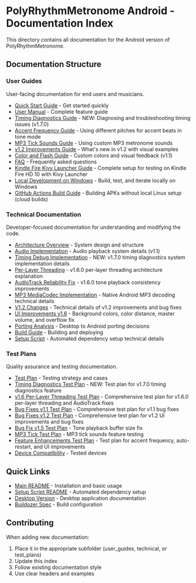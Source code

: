 # PolyRhythmMetronome Android - Documentation Index

This directory contains all documentation for the Android version of PolyRhythmMetronome.

## Documentation Structure

### User Guides
User-facing documentation for end users and musicians.

- [Quick Start Guide](user_guides/QUICK_START.md) - Get started quickly
- [User Manual](user_guides/USER_MANUAL.md) - Complete feature guide
- [Timing Diagnostics Guide](user_guides/TIMING_DIAGNOSTICS_GUIDE.md) - NEW: Diagnosing and troubleshooting timing issues (v1.7.0)
- [Accent Frequency Guide](user_guides/accent_frequency_guide.md) - Using different pitches for accent beats in tone mode
- [MP3 Tick Sounds Guide](user_guides/MP3_TICK_SOUNDS.md) - Using custom MP3 metronome sounds
- [v1.2 Improvements Guide](user_guides/v1.2_improvements.md) - What's new in v1.2 with visual examples
- [Color and Flash Guide](user_guides/color_and_flash_guide.md) - Custom colors and visual feedback (v1.1)
- [FAQ](user_guides/FAQ.md) - Frequently asked questions
- [Kindle Fire Kivy Launcher Guide](user_guides/KINDLE_FIRE_KIVY_LAUNCHER_GUIDE.md) - Complete setup for testing on Kindle Fire HD 10 with Kivy Launcher
- [Local Development on Windows](user_guides/LOCAL_DEVELOPMENT_WINDOWS.md) - Build, test, and iterate locally on Windows
- [GitHub Actions Build Guide](user_guides/GITHUB_ACTIONS_BUILD_GUIDE.md) - Building APKs without local Linux setup (cloud builds)

### Technical Documentation
Developer-focused documentation for understanding and modifying the code.

- [Architecture Overview](technical/ARCHITECTURE.md) - System design and structure
- [Audio Implementation](technical/AUDIO_IMPLEMENTATION.md) - Audio playback system details (v1.1)
- [Timing Debug Implementation](technical/TIMING_DEBUG_IMPLEMENTATION.md) - NEW: v1.7.0 timing diagnostics system implementation details
- [Per-Layer Threading](technical/PER_LAYER_THREADING.md) - v1.6.0 per-layer threading architecture explanation
- [AudioTrack Reliability Fix](technical/AUDIOTRACK_RELIABILITY_FIX.md) - v1.6.0 tone playback consistency improvements
- [MP3 MediaCodec Implementation](technical/MP3_MEDIACODEC_IMPLEMENTATION.md) - Native Android MP3 decoding technical details
- [V1.2 Changes](technical/V1.2_CHANGES.md) - Technical details of v1.2 improvements and bug fixes
- [UI Improvements v1.6](technical/UI_IMPROVEMENTS_V1.6.md) - Background colors, color distance, master volume, and overflow fix
- [Porting Analysis](technical/PORTING_ANALYSIS.md) - Desktop to Android porting decisions
- [Build Guide](technical/BUILD_GUIDE.md) - Building and deploying
- [Setup Script](technical/SETUP_SCRIPT.md) - Automated dependency setup technical details

### Test Plans
Quality assurance and testing documentation.

- [Test Plan](test_plans/TEST_PLAN.md) - Testing strategy and cases
- [Timing Diagnostics Test Plan](test_plans/timing_diagnostics_test_plan.md) - NEW: Test plan for v1.7.0 timing diagnostics feature
- [v1.6 Per-Layer Threading Test Plan](test_plans/v1.6_per_layer_threading_test_plan.md) - Comprehensive test plan for v1.6.0 per-layer threading and AudioTrack fixes
- [Bug Fixes v1.1 Test Plan](test_plans/bug_fixes_v1.1_test_plan.md) - Comprehensive test plan for v1.1 bug fixes
- [Bug Fixes v1.2 Test Plan](test_plans/bug_fixes_v1.2_test_plan.md) - Comprehensive test plan for v1.2 UI improvements and bug fixes
- [Bug Fix v1.5 Test Plan](test_plans/bug_fix_v1.5_test_plan.md) - Tone playback buffer size fix
- [MP3 Tick Test Plan](test_plans/MP3_TICK_TEST_PLAN.md) - MP3 tick sounds feature testing
- [Feature Enhancements Test Plan](test_plans/feature_enhancements_test_plan.md) - Test plan for accent frequency, auto-restart, and UI improvements
- [Device Compatibility](test_plans/DEVICE_COMPATIBILITY.md) - Tested devices

## Quick Links

- [Main README](../README.md) - Installation and basic usage
- [Setup Script README](../SETUP_SCRIPT_README.md) - Automated dependency setup
- [Desktop Version](../../Desktop/README.md) - Desktop application documentation
- [Buildozer Spec](../buildozer.spec) - Build configuration

## Contributing

When adding new documentation:
1. Place it in the appropriate subfolder (user_guides, technical, or test_plans)
2. Update this index
3. Follow existing documentation style
4. Use clear headers and examples
